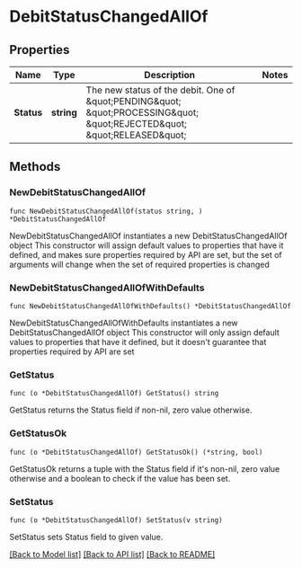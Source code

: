 # DebitStatusChangedAllOf

## Properties

Name | Type | Description | Notes
------------ | ------------- | ------------- | -------------
**Status** | **string** | The new status of the debit. One of \&quot;PENDING\&quot; \&quot;PROCESSING\&quot; \&quot;REJECTED\&quot; \&quot;RELEASED\&quot; | 

## Methods

### NewDebitStatusChangedAllOf

`func NewDebitStatusChangedAllOf(status string, ) *DebitStatusChangedAllOf`

NewDebitStatusChangedAllOf instantiates a new DebitStatusChangedAllOf object
This constructor will assign default values to properties that have it defined,
and makes sure properties required by API are set, but the set of arguments
will change when the set of required properties is changed

### NewDebitStatusChangedAllOfWithDefaults

`func NewDebitStatusChangedAllOfWithDefaults() *DebitStatusChangedAllOf`

NewDebitStatusChangedAllOfWithDefaults instantiates a new DebitStatusChangedAllOf object
This constructor will only assign default values to properties that have it defined,
but it doesn't guarantee that properties required by API are set

### GetStatus

`func (o *DebitStatusChangedAllOf) GetStatus() string`

GetStatus returns the Status field if non-nil, zero value otherwise.

### GetStatusOk

`func (o *DebitStatusChangedAllOf) GetStatusOk() (*string, bool)`

GetStatusOk returns a tuple with the Status field if it's non-nil, zero value otherwise
and a boolean to check if the value has been set.

### SetStatus

`func (o *DebitStatusChangedAllOf) SetStatus(v string)`

SetStatus sets Status field to given value.



[[Back to Model list]](../README.md#documentation-for-models) [[Back to API list]](../README.md#documentation-for-api-endpoints) [[Back to README]](../README.md)


